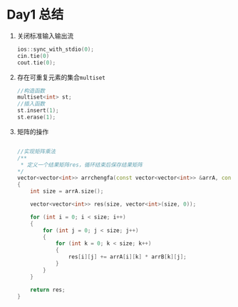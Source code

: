 # Day1 总结

1. 关闭标准输入输出流

   ```c++
   ios::sync_with_stdio(0);
   cin.tie(0)
   cout.tie(0);
   ```

2. 存在可重复元素的集合`multiset`

   ```c++
   //构造函数
   multiset<int> st;
   //插入函数
   st.insert(1);
   st.erase(1);
   ```

3. 矩阵的操作

   ```c++

   //实现矩阵乘法
   /**
    * 定义一个结果矩阵res，循环结束后保存结果矩阵
   */
   vector<vector<int>> arrchengfa(const vector<vector<int>> &arrA, const vector<vector<int>> &arrB)
   {
       int size = arrA.size();

       vector<vector<int>> res(size, vector<int>(size, 0));

       for (int i = 0; i < size; i++)
       {
           for (int j = 0; j < size; j++)
           {
               for (int k = 0; k < size; k++)
               {
                   res[i][j] += arrA[i][k] * arrB[k][j];
               }
           }
       }

       return res;
   }
   ```

   ```c++

   
